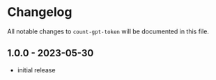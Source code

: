 # Changelog

All notable changes to `count-gpt-token` will be documented in this file.

## 1.0.0 - 2023-05-30

- initial release

